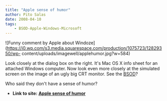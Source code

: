 ```yaml
---
title: "Apple sense of humor"
author: Pito Salas
date: 2008-04-10
tags:
    - BSOD-Apple-Windows-Microsoft
---
```




![Funny comment by Apple about
Windoze](https://i0.wp.com/s3.media.squarespace.com/production/1075723/12829350/wp-
content/uploads/imagewell/applehumor.jpg?w=584)

Look closely at the dialog box on the right. It's Mac OS X info sheet for an
attached Windows computer. Now look even more closely at the simulated screen
on the image of an ugly big CRT monitor. See the
[BSOD](<http://en.wikipedia.org/wiki/Blue_Screen_of_Death>)?

Who said they don't have a sense of humor?


* **Link to site:** **[Apple sense of humor](None)**
